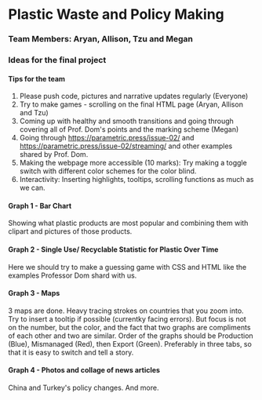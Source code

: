 # Plastic Waste and Policy Making
### Team Members: Aryan, Allison, Tzu and Megan

### Ideas for the final project

#### Tips for the team
1. Please push code, pictures and narrative updates regularly (Everyone)
2. Try to make games - scrolling on the final HTML page (Aryan, Allison and Tzu)
3. Coming up with healthy and smooth transitions and going through covering all of Prof. Dom's points and the marking scheme (Megan)
4. Going through https://parametric.press/issue-02/ and https://parametric.press/issue-02/streaming/ and other examples shared by Prof. Dom.
5. Making the webpage more accessible (10 marks): Try making a  toggle switch with different color schemes for the color blind.
6. Interactivity: Inserting highlights, tooltips, scrolling functions as much as we can. 

#### Graph 1 - Bar Chart
Showing what plastic products are most popular and combining them with clipart and pictures of those products.

#### Graph 2 - Single Use/ Recyclable Statistic for Plastic Over Time
Here we should try to make a guessing game with CSS and HTML like the examples Professor Dom shard with us.

#### Graph 3 - Maps
3 maps are done. Heavy tracing strokes on countries that you zoom into. Try to insert a tooltip if possible (currentky facing errors). But focus is not on the number, but the color, and the fact that two graphs are compliments of each other and two are similar. Order of the graphs should be Production (Blue), Mismanaged (Red), then Export (Green). Preferably in three tabs, so that it is easy to switch and tell a story. 

#### Graph 4 - Photos and collage of news articles
China and Turkey's policy changes. And more.

